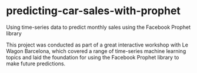# predicting-car-sales-with-prophet
Using time-series data to predict monthly sales using the Facebook Prophet library

This project was conducted as part of a great interactive workshop with Le Wagon Barcelona, which covered a range of time-series machine learning topics and laid the foundation for using the Facebook Prophet library to make future predictions.
